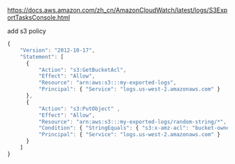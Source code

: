 https://docs.aws.amazon.com/zh_cn/AmazonCloudWatch/latest/logs/S3ExportTasksConsole.html

add s3 policy

```javascript
{
    "Version": "2012-10-17",
    "Statement": [
      {
          "Action": "s3:GetBucketAcl",
          "Effect": "Allow",
          "Resource": "arn:aws:s3:::my-exported-logs",
          "Principal": { "Service": "logs.us-west-2.amazonaws.com" }
      },
      {
          "Action": "s3:PutObject" ,
          "Effect": "Allow",
          "Resource": "arn:aws:s3:::my-exported-logs/random-string/*",
          "Condition": { "StringEquals": { "s3:x-amz-acl": "bucket-owner-full-control" } },
          "Principal": { "Service": "logs.us-west-2.amazonaws.com" }
      }
    ]
}
```

